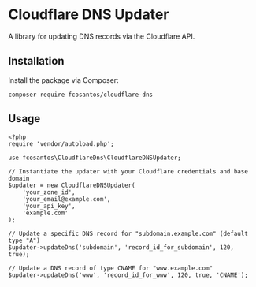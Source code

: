 # Cloudflare DNS Updater

A library for updating DNS records via the Cloudflare API.

## Installation

Install the package via Composer:

```
composer require fcosantos/cloudflare-dns
````

## Usage

````
<?php
require 'vendor/autoload.php';

use fcosantos\CloudflareDns\CloudflareDNSUpdater;

// Instantiate the updater with your Cloudflare credentials and base domain
$updater = new CloudflareDNSUpdater(
    'your_zone_id', 
    'your_email@example.com', 
    'your_api_key', 
    'example.com'
);

// Update a specific DNS record for "subdomain.example.com" (default type "A")
$updater->updateDns('subdomain', 'record_id_for_subdomain', 120, true);

// Update a DNS record of type CNAME for "www.example.com"
$updater->updateDns('www', 'record_id_for_www', 120, true, 'CNAME');
````
